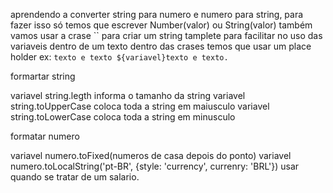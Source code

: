 aprendendo a converter string para numero e numero para string, para fazer isso só temos que escrever Number(valor) ou String(valor)
também vamos usar a crase `` para criar um string tamplete para facilitar no uso das variaveis dentro de um texto dentro das crases temos que usar um place holder ex: `texto e texto ${variavel}texto e texto.`


formartar string

variavel string.legth informa o tamanho da string
variavel string.toUpperCase coloca toda a string em maiusculo
variavel string.toLowerCase coloca toda a string em minusculo

formatar numero

variavel numero.toFixed(numeros de casa depois do ponto)
variavel numero.toLocalString('pt-BR', {style: 'currency', currenry: 'BRL'}) usar quando se tratar de um salario.